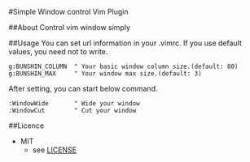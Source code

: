 #Simple Window control Vim Plugin

##About
Control vim window simply

##Usage
You can set url information in your .vimrc.
If you use default values, you need not to write.  
```vim
g:BUNSHIN_COLUMN  " Your basic window column size.(default: 80)
g:BUNSHIN_MAX     " Your window max size.(default: 3)
```
    
After setting, you can start below command.  
```vim
:WindowWide       " Wide your window
:WindowCut        " Cut your window
```

##Licence
* MIT
  * see [LICENSE](https://github.com/pyohei/vim-hipchat/blob/master/LICENSE)

